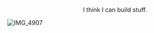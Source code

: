 <p align="center" alt="Shuttle Carrier Aircraft (747) carrying Independence mockup.">I think I can build stuff.</p>

![IMG_4907](https://github.com/user-attachments/assets/e8974fcf-6571-49a3-be68-408c86fe39f6)

